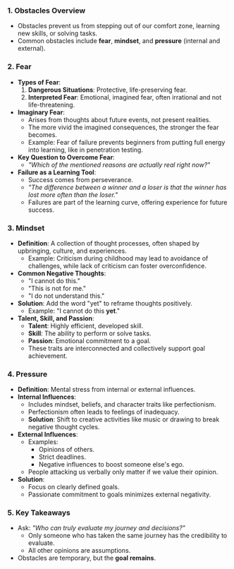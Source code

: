 ### 1. **Obstacles Overview**
- Obstacles prevent us from stepping out of our comfort zone, learning new skills, or solving tasks.
- Common obstacles include **fear**, **mindset**, and **pressure** (internal and external).



### 2. **Fear**
- **Types of Fear**:
    1. **Dangerous Situations**: Protective, life-preserving fear.
    2. **Interpreted Fear**: Emotional, imagined fear, often irrational and not life-threatening.
- **Imaginary Fear**:
    - Arises from thoughts about future events, not present realities.
    - The more vivid the imagined consequences, the stronger the fear becomes.
    - Example: Fear of failure prevents beginners from putting full energy into learning, like in penetration testing.
- **Key Question to Overcome Fear**:
    - _"Which of the mentioned reasons are actually real right now?"_
- **Failure as a Learning Tool**:
    - Success comes from perseverance.
    - _"The difference between a winner and a loser is that the winner has lost more often than the loser."_
    - Failures are part of the learning curve, offering experience for future success.



### 3. **Mindset**
- **Definition**: A collection of thought processes, often shaped by upbringing, culture, and experiences.
    - Example: Criticism during childhood may lead to avoidance of challenges, while lack of criticism can foster overconfidence.
- **Common Negative Thoughts**:
    - "I cannot do this."
    - "This is not for me."
    - "I do not understand this."
- **Solution**: Add the word "yet" to reframe thoughts positively.
    - Example: "I cannot do this **yet**."
- **Talent, Skill, and Passion**:
    - **Talent**: Highly efficient, developed skill.
    - **Skill**: The ability to perform or solve tasks.
    - **Passion**: Emotional commitment to a goal.
    - These traits are interconnected and collectively support goal achievement.



### 4. **Pressure**
- **Definition**: Mental stress from internal or external influences.
- **Internal Influences**:
    - Includes mindset, beliefs, and character traits like perfectionism.
    - Perfectionism often leads to feelings of inadequacy.
    - **Solution**: Shift to creative activities like music or drawing to break negative thought cycles.
- **External Influences**:
    - Examples:
        - Opinions of others.
        - Strict deadlines.
        - Negative influences to boost someone else's ego.
    - People attacking us verbally only matter if we value their opinion.
- **Solution**:
    - Focus on clearly defined goals.
    - Passionate commitment to goals minimizes external negativity.



### 5. **Key Takeaways**
- Ask: _"Who can truly evaluate my journey and decisions?"_
    - Only someone who has taken the same journey has the credibility to evaluate.
    - All other opinions are assumptions.
- Obstacles are temporary, but the **goal remains**.